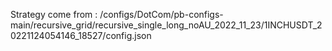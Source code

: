 Strategy come from : /configs/DotCom/pb-configs-main/recursive_grid/recursive_single_long_noAU_2022_11_23/1INCHUSDT_20221124054146_18527/config.json